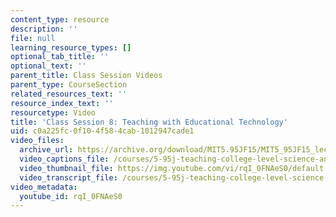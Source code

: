 ```yaml
---
content_type: resource
description: ''
file: null
learning_resource_types: []
optional_tab_title: ''
optional_text: ''
parent_title: Class Session Videos
parent_type: CourseSection
related_resources_text: ''
resource_index_text: ''
resourcetype: Video
title: 'Class Session 8: Teaching with Educational Technology'
uid: c0a225fc-0f10-4f58-4cab-1012947cade1
video_files:
  archive_url: https://archive.org/download/MIT5.95JF15/MIT5_95JF15_lec08_300k.mp4
  video_captions_file: /courses/5-95j-teaching-college-level-science-and-engineering-fall-2015/e877ffb9d5fb56bfad728e28ce842969_rqI_0FNAeS0.vtt
  video_thumbnail_file: https://img.youtube.com/vi/rqI_0FNAeS0/default.jpg
  video_transcript_file: /courses/5-95j-teaching-college-level-science-and-engineering-fall-2015/7eee811110552032d03a6a4f9c52d55a_rqI_0FNAeS0.pdf
video_metadata:
  youtube_id: rqI_0FNAeS0
---
```

